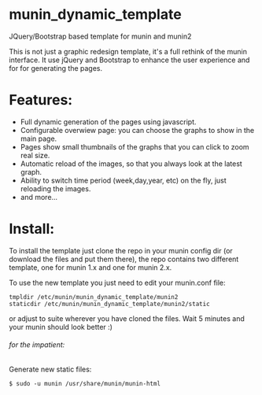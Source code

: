 munin_dynamic_template
======================

JQuery/Bootstrap based template for munin and munin2

This is not just a graphic redesign template, it's a full rethink of the munin
interface. It use jQuery and Bootstrap to enhance the user experience and
for for generating the pages.

# Features:

 - Full dynamic generation of the pages using javascript.
 - Configurable overwiew page: you can choose the graphs to show in the main page.
 - Pages show small thumbnails of the graphs that you can click to zoom real size.
 - Automatic reload of the images, so that you always look at the latest graph.
 - Ability to switch time period (week,day,year, etc) on the fly, just reloading the images.
 - and more...

# Install:

To install the template just clone the repo in your munin config dir (or download
the files and put them there), the repo contains two different template, one for
munin 1.x and one for munin 2.x.

To use the new template you just need to edit your munin.conf file:
```
tmpldir /etc/munin/munin_dynamic_template/munin2
staticdir /etc/munin/munin_dynamic_template/munin2/static
```
or adjust to suite wherever you have cloned the files. Wait 5 minutes and your
munin should look better :)

###### for the impatient:

Generate new static files:
```
$ sudo -u munin /usr/share/munin/munin-html
```

